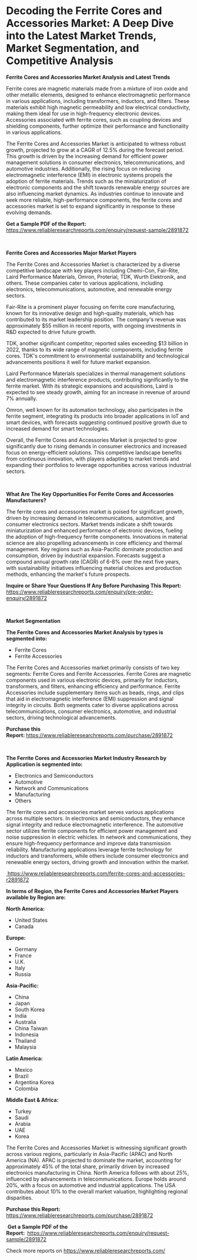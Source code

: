 <p><h1>Decoding the Ferrite Cores and Accessories Market: A Deep Dive into the Latest Market Trends, Market Segmentation, and Competitive Analysis</h1></p><p><strong>Ferrite Cores and Accessories Market Analysis and Latest Trends</strong></p>
<p><p>Ferrite cores are magnetic materials made from a mixture of iron oxide and other metallic elements, designed to enhance electromagnetic performance in various applications, including transformers, inductors, and filters. These materials exhibit high magnetic permeability and low electrical conductivity, making them ideal for use in high-frequency electronic devices. Accessories associated with ferrite cores, such as coupling devices and shielding components, further optimize their performance and functionality in various applications.</p><p>The Ferrite Cores and Accessories Market is anticipated to witness robust growth, projected to grow at a CAGR of 12.5% during the forecast period. This growth is driven by the increasing demand for efficient power management solutions in consumer electronics, telecommunications, and automotive industries. Additionally, the rising focus on reducing electromagnetic interference (EMI) in electronic systems propels the adoption of ferrite materials. Trends such as the miniaturization of electronic components and the shift towards renewable energy sources are also influencing market dynamics. As industries continue to innovate and seek more reliable, high-performance components, the ferrite cores and accessories market is set to expand significantly in response to these evolving demands.</p></p>
<p><strong>Get a Sample PDF of the Report:&nbsp;</strong> <a href="https://www.reliableresearchreports.com/enquiry/request-sample/2891872?utm_campaign=2298&utm_medium=2&utm_source=Github&utm_content=ia&utm_term=14032025&utm_id=ferrite-cores-and-accessories">https://www.reliableresearchreports.com/enquiry/request-sample/2891872</a></p>
<p>&nbsp;</p>
<p><strong>Ferrite Cores and Accessories Major Market Players</strong></p>
<p><p>The Ferrite Cores and Accessories Market is characterized by a diverse competitive landscape with key players including Chemi-Con, Fair-Rite, Laird Performance Materials, Omron, Proterial, TDK, Wurth Elektronik, and others. These companies cater to various applications, including electronics, telecommunications, automotive, and renewable energy sectors. </p><p>Fair-Rite is a prominent player focusing on ferrite core manufacturing, known for its innovative design and high-quality materials, which has contributed to its market leadership position. The company's revenue was approximately $55 million in recent reports, with ongoing investments in R&D expected to drive future growth.</p><p>TDK, another significant competitor, reported sales exceeding $13 billion in 2022, thanks to its wide range of magnetic components, including ferrite cores. TDK's commitment to environmental sustainability and technological advancements positions it well for future market expansion.</p><p>Laird Performance Materials specializes in thermal management solutions and electromagnetic interference products, contributing significantly to the ferrite market. With its strategic expansions and acquisitions, Laird is expected to see steady growth, aiming for an increase in revenue of around 7% annually.</p><p>Omron, well known for its automation technology, also participates in the ferrite segment, integrating its products into broader applications in IoT and smart devices, with forecasts suggesting continued positive growth due to increased demand for smart technologies.</p><p>Overall, the Ferrite Cores and Accessories Market is projected to grow significantly due to rising demands in consumer electronics and increased focus on energy-efficient solutions. This competitive landscape benefits from continuous innovation, with players adapting to market trends and expanding their portfolios to leverage opportunities across various industrial sectors.</p></p>
<p>&nbsp;</p>
<p><strong>What Are The Key Opportunities For Ferrite Cores and Accessories Manufacturers?</strong></p>
<p><p>The ferrite cores and accessories market is poised for significant growth, driven by increasing demand in telecommunications, automotive, and consumer electronics sectors. Market trends indicate a shift towards miniaturization and enhanced performance of electronic devices, fueling the adoption of high-frequency ferrite components. Innovations in material science are also propelling advancements in core efficiency and thermal management. Key regions such as Asia-Pacific dominate production and consumption, driven by industrial expansion. Forecasts suggest a compound annual growth rate (CAGR) of 6-8% over the next five years, with sustainability initiatives influencing material choices and production methods, enhancing the market's future prospects.</p></p>
<p><strong>Inquire or Share Your Questions If Any Before Purchasing This Report:</strong> <a href="https://www.reliableresearchreports.com/enquiry/pre-order-enquiry/2891872?utm_campaign=2298&utm_medium=2&utm_source=Github&utm_content=ia&utm_term=14032025&utm_id=ferrite-cores-and-accessories">https://www.reliableresearchreports.com/enquiry/pre-order-enquiry/2891872</a></p>
<p>&nbsp;</p>
<p><strong>Market Segmentation</strong></p>
<p><strong>The Ferrite Cores and Accessories Market Analysis by types is segmented into:</strong></p>
<p><ul><li>Ferrite Cores</li><li>Ferrite Accessories</li></ul></p>
<p><p>The Ferrite Cores and Accessories market primarily consists of two key segments: Ferrite Cores and Ferrite Accessories. Ferrite Cores are magnetic components used in various electronic devices, primarily for inductors, transformers, and filters, enhancing efficiency and performance. Ferrite Accessories include supplementary items such as beads, rings, and clips that aid in electromagnetic interference (EMI) suppression and signal integrity in circuits. Both segments cater to diverse applications across telecommunications, consumer electronics, automotive, and industrial sectors, driving technological advancements.</p></p>
<p><strong>Purchase this Report:&nbsp;</strong><a href="https://www.reliableresearchreports.com/purchase/2891872?utm_campaign=2298&utm_medium=2&utm_source=Github&utm_content=ia&utm_term=14032025&utm_id=ferrite-cores-and-accessories">https://www.reliableresearchreports.com/purchase/2891872</a></p>
<p>&nbsp;</p>
<p><strong>The Ferrite Cores and Accessories Market Industry Research by Application is segmented into:</strong></p>
<p><ul><li>Electronics and Semiconductors</li><li>Automotive</li><li>Network and Communications</li><li>Manufacturing</li><li>Others</li></ul></p>
<p><p>The ferrite cores and accessories market serves various applications across multiple sectors. In electronics and semiconductors, they enhance signal integrity and reduce electromagnetic interference. The automotive sector utilizes ferrite components for efficient power management and noise suppression in electric vehicles. In network and communications, they ensure high-frequency performance and improve data transmission reliability. Manufacturing applications leverage ferrite technology for inductors and transformers, while others include consumer electronics and renewable energy sectors, driving growth and innovation within the market.</p></p>
<p><a href="https://www.reliableresearchreports.com/ferrite-cores-and-accessories-r2891872?utm_campaign=2298&utm_medium=2&utm_source=Github&utm_content=ia&utm_term=14032025&utm_id=ferrite-cores-and-accessories">&nbsp;https://www.reliableresearchreports.com/ferrite-cores-and-accessories-r2891872</a></p>
<p><strong>In terms of Region, the Ferrite Cores and Accessories Market Players available by Region are:</strong></p>
<p>
    <p> <strong> North America: </strong>
        <ul>
            <li>United States</li>
            <li>Canada</li>
        </ul>
        </p> 
    <p> <strong> Europe: </strong>
        <ul>
            <li>Germany</li>
            <li>France</li>
            <li>U.K.</li>
            <li>Italy</li>
            <li>Russia</li>
        </ul>
        </p> 
    <p> <strong> Asia-Pacific: </strong>
        <ul>
            <li>China</li>
            <li>Japan</li>
            <li>South Korea</li>
            <li>India</li>
            <li>Australia</li>
            <li>China Taiwan</li>
            <li>Indonesia</li>
            <li>Thailand</li>
            <li>Malaysia</li>
        </ul>
        </p> 
    <p> <strong> Latin America: </strong>
        <ul>
            <li>Mexico</li>
            <li>Brazil</li>
            <li>Argentina Korea</li>
            <li>Colombia</li>
        </ul>
        </p> 
    <p> <strong> Middle East & Africa: </strong>
        <ul>
            <li>Turkey</li>
            <li>Saudi</li>
            <li>Arabia</li>
            <li>UAE</li>
            <li>Korea</li>
        </ul>
    </p>
    </p>
<p><p>The Ferrite Cores and Accessories Market is witnessing significant growth across various regions, particularly in Asia-Pacific (APAC) and North America (NA). APAC is projected to dominate the market, accounting for approximately 45% of the total share, primarily driven by increased electronics manufacturing in China. North America follows with about 25%, influenced by advancements in telecommunications. Europe holds around 20%, with a focus on automotive and industrial applications. The USA contributes about 10% to the overall market valuation, highlighting regional disparities.</p></p>
<p><strong>Purchase this Report: </strong><a href="https://www.reliableresearchreports.com/purchase/2891872?utm_campaign=2298&utm_medium=2&utm_source=Github&utm_content=ia&utm_term=14032025&utm_id=ferrite-cores-and-accessories">https://www.reliableresearchreports.com/purchase/2891872</a></p>
<p>&nbsp;<strong>Get a Sample PDF of the Report:&nbsp;&nbsp;</strong><a href="https://www.reliableresearchreports.com/enquiry/request-sample/2891872?utm_campaign=2298&utm_medium=2&utm_source=Github&utm_content=ia&utm_term=14032025&utm_id=ferrite-cores-and-accessories">https://www.reliableresearchreports.com/enquiry/request-sample/2891872</a></p>
<p><strong></strong></p>
<p>Check more reports on <a href="https://www.reliableresearchreports.com/?utm_campaign=2298&utm_medium=2&utm_source=Github&utm_content=ia&utm_term=14032025&utm_id=ferrite-cores-and-accessories">https://www.reliableresearchreports.com/</a></p>